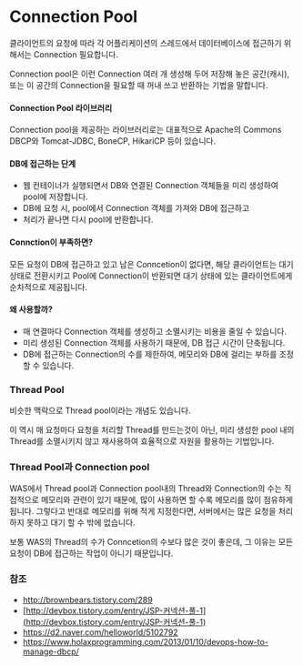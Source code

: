 # Connection Pool

클라이언트의 요청에 따라 각 어플리케이션의 스레드에서 데이터베이스에 접근하기 위해서는 Connection 필요합니다.

Connection pool은 이런 Connection 여러 개 생성해 두어 저장해 놓은 공간(캐시), 또는 이 공간의 Connection을 필요할 때 꺼내 쓰고 반환하는 기법을 말합니다.



#### Connection Pool 라이브러리

Connection pool을 제공하는 라이브러리로는 대표적으로 Apache의 Commons DBCP와 Tomcat-JDBC, BoneCP, HikariCP 등이 있습니다.



#### DB에 접근하는 단계

- 웹 컨테이너가 실행되면서 DB와 연결된 Connection 객체들을 미리 생성하여 pool에 저장합니다.
- DB에 요청 시, pool에서 Connection 객체를 가져와 DB에 접근하고
- 처리가 끝나면 다시 pool에 반환합니다.



#### Connction이 부족하면?

모든 요청이 DB에 접근하고 있고 남은 Conncetion이 없다면, 해당 클라이언트는 대기 상태로 전환시키고 Pool에 Connection이 반환되면 대기 상태에 있는 클라이언트에게 순차적으로 제공됩니다.



#### 왜 사용할까?

- 매 연결마다 Connection 객체를 생성하고 소멸시키는 비용을 줄일 수 있습니다.
- 미리 생성된 Connection 객체를 사용하기 때문에, DB 접근 시간이 단축됩니다.
- DB에 접근하는 Connection의 수를 제한하여, 메모리와 DB에 걸리는 부하를 조정할 수 있습니다.



### Thread Pool

비슷한 맥락으로 Thread pool이라는 개념도 있습니다.

이 역시 매 요청마다 요청을 처리할 Thread를 만드는것이 아닌, 미리 생성한 pool 내의 Thread를 소멸시키지 않고 재사용하여 효율적으로 자원을 활용하는 기법입니다.



### Thread Pool과 Connection pool

WAS에서 Thread pool과 Connection pool내의 Thread와 Connection의 수는 직접적으로 메모리와 관련이 있기 때문에, 많이 사용하면 할 수록 메모리를 많이 점유하게 됩니다. 그렇다고 반대로 메모리를 위해 적게 지정한다면, 서버에서는 많은 요청을 처리하지 못하고 대기 할 수 밖에 없습니다.

보통 WAS의 Thread의 수가 Conncetion의 수보다 많은 것이 좋은데, 그 이유는 모든 요청이 DB에 접근하는 작업이 아니기 때문입니다.



### 참조

- http://brownbears.tistory.com/289
- [http://devbox.tistory.com/entry/JSP-커넥션-풀-1](http://devbox.tistory.com/entry/JSP-커넥션-풀-1)
- https://d2.naver.com/helloworld/5102792
- https://www.holaxprogramming.com/2013/01/10/devops-how-to-manage-dbcp/